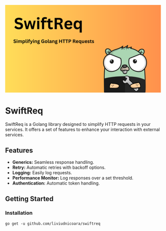 ![](https://raw.githubusercontent.com/liviudnicoara/liviudnicoara/main/assests/swiftreq.png)

# SwiftReq

SwiftReq is a Golang library designed to simplify HTTP requests in your services. It offers a set of features to enhance your interaction with external services.

## Features

- **Generics:** Seamless response handling.
- **Retry:** Automatic retries with backoff options.
- **Logging:** Easily log requests.
- **Performance Monitor:** Log responses over a set threshold.
- **Authentication:** Automatic token handling.


## Getting Started

### Installation

```shell
go get -u github.com/liviudnicoara/swiftreq